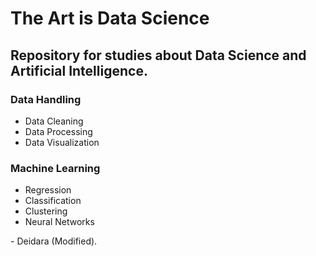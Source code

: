 # The Art is Data Science

## Repository for studies about Data Science and Artificial Intelligence.

### Data Handling

<ul>
	<li>Data Cleaning</li>
	<li>Data Processing</li>
	<li>Data Visualization</li>
</ul>

### Machine Learning

<ul>
	<li>Regression</li>
	<li>Classification</li>
	<li>Clustering</li>
	<li>Neural Networks</li>
</ul>





\- Deidara (Modified).